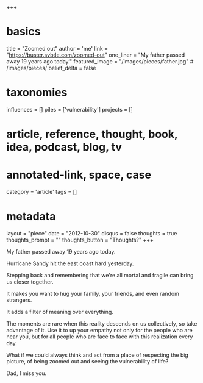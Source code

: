+++
# basics
title     		 	= "Zoomed out"
author    		 	= 'me'
link      		 	= "https://buster.svbtle.com/zoomed-out"
one_liner 		 	= "My father passed away 19 years ago today."
featured_image 	= "/images/pieces/father.jpg" # /images/pieces/
belief_delta   	= false

# taxonomies
influences		 	= []
piles     		 	= ['vulnerability']
projects			 	= []

# article, reference, thought, book, idea, podcast, blog, tv
# annotated-link, space, case
category  		 	= 'article'
tags					 	= []

# metadata
layout	    	 	= "piece"
date      		 	= "2012-10-30"
disqus    		 	= false
thoughts			 	= true
thoughts_prompt = ""
thoughts_button = "Thoughts?"
+++

My father passed away 19 years ago today.

Hurricane Sandy hit the east coast hard yesterday.

Stepping back and remembering that we're all mortal and fragile can bring us closer together. 

It makes you want to hug your family, your friends, and even random strangers.

It adds a filter of meaning over everything.

The moments are rare when this reality descends on us collectively, so take advantage of it. Use it to up your empathy not only for the people who are near you, but for all people who are face to face with this realization every day.

What if we could always think and act from a place of respecting the big picture, of being zoomed out and seeing the vulnerability of life?

Dad, I miss you.